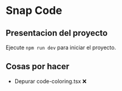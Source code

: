 # Snap Code

## Presentacion del proyecto

Ejecute `npm run dev` para iniciar el proyecto.

## Cosas por hacer

- Depurar code-coloring.tsx ❌
